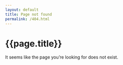 ```yaml
---
layout: default
title: Page not found
permalink: /404.html
---
```


# {{page.title}}

It seems like the page you’re looking for does not exist.